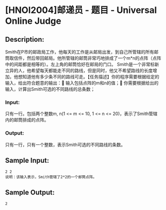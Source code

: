 # [HNOI2004]邮递员 - 题目 - Universal Online Judge

## Description: 

Smith在P市的邮政局工作，他每天的工作是从邮局出发，到自己所管辖的所有邮筒取信件，然后带回邮局。他所管辖的邮筒非常巧地排成了一个m*n的点阵（点阵中的间距都是相等的）。左上角的邮筒恰好在邮局的门口。 Smith是一个非常标新立异的人，他希望每天都能走不同的路线，但是同时，他又不希望路线的长度增加，他想知道他有多少条不同的路线可走。【任务描述】你的程序需要根据给定的输入，给出符合题意的输出： 输入包括点阵的m和n的值； 你需要根据给出的输入，计算出Smith可选的不同路线的总条数；

### Input: 

只有一行。包括两个整数m, n(1 <= m <= 10, 1 <= n <= 20)，表示了Smith管辖内的邮筒排成的点阵。

### Output: 

只有一行，只有一个整数，表示Smith可选的不同路线的条数。


## Sample Input: 
```
2 2
说明：该输入表示，Smith管辖了2*2的一个邮筒点阵。

```

## Sample Output: 
```
2

```
